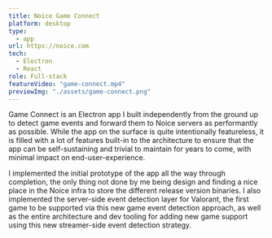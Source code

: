 ```yaml
---
title: Noice Game Connect
platform: desktop
type:
  - app
url: https://noice.com
tech:
  - Electron
  - React
role: Full-stack
featureVideo: "game-connect.mp4"
previewImg: "./assets/game-connect.png"
---
```


Game Connect is an Electron app I built independently from the ground up to detect game events and forward them to Noice servers as performantly as possible.  While the app on the surface is quite intentionally featureless, it is filled with a lot of features built-in to the architecture to ensure that the app can be self-sustaining and trivial to maintain for years to come, with minimal impact on end-user-experience.

I implemented the initial prototype of the app all the way through completion, the only thing not done by me being design and finding a nice place in the Noice infra to store the different release version binaries. I also implemented the server-side event detection layer for Valorant, the first game to be supported via this new game event detection approach, as well as the entire architecture and dev tooling for adding new game support using this new streamer-side event detection strategy.
